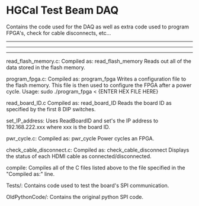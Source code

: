 # HGCal Test Beam DAQ
Contains the code used for the DAQ as well as extra code used to program FPGA's, check for cable disconnects, etc...

---
***
___


read_flash_memory.c:
	Compiled as: read_flash_memory
	Reads out all of the data stored in the flash memory.

program_fpga.c:
	Compiled as: program_fpga
	Writes a configuration file to the flash memory. This file is then used to configure the FPGA after a power cycle.
	Usage:
		sudo ./program_fpga < {ENTER HEX FILE HERE}

read_board_ID.c
	Compiled as: read_board_ID
	Reads the board ID as specified by the first 8 DIP switches.

set_IP_address:
	Uses ReadBoardID and set's the IP address to 192.168.222.xxx where xxx is the board ID.

pwr_cycle.c:
	Compiled as: pwr_cycle
	Power cycles an FPGA.

check_cable_disconnect.c:
	Compiled as: check_cable_disconnect
	Displays the status of each HDMI cable as connected/disconnected.



compile:
	Compiles all of the C files listed above to the file specified in the "Compiled as:" line.

Tests/:
	Contains code used to test the board's SPI communication.

OldPythonCode/:
	Contains the original python SPI code.
